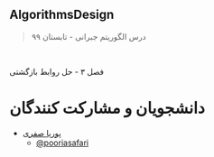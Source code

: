 ## AlgorithmsDesign

> درس الگوریتم جبرانی - تابستان ۹۹


<br>

فصل ۳ - حل روابط بازگشتی



# دانشجویان و مشارکت کنندگان
  
  
  
+ [پوریا صفری]( https://pooriasafari.github.io)  
  - [@pooriasafari]()



